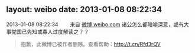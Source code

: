 layout: weibo
date: 2013-01-08 08:22:34
---
<meta name="referrer" content="no-referrer" />

2013-01-08 08:22:34  &nbsp;&nbsp;&nbsp;&nbsp;&nbsp;&nbsp; 来自 <a href="http://weibo.com/" rel="nofollow">微博 weibo.com</a>
诸公怎么都暗喻深意，或有大事党国已先知或寡人过度解读之？？
>  抱歉，此微博已被作者删除。查看帮助：http://t.cn/Rfd3rQV
